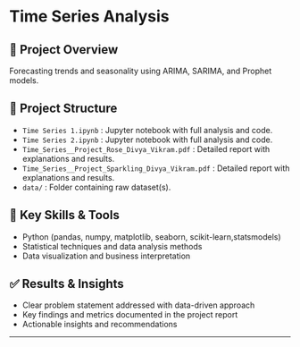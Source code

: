 # Time Series Analysis

## 📌 Project Overview
Forecasting trends and seasonality using ARIMA, SARIMA, and Prophet models.

## 📂 Project Structure
- `Time Series 1.ipynb` : Jupyter notebook with full analysis and code.
- `Time Series 2.ipynb` : Jupyter notebook with full analysis and code.
- `Time_Series__Project_Rose_Divya_Vikram.pdf` : Detailed report with explanations and results.
- `Time_Series__Project_Sparkling_Divya_Vikram.pdf` : Detailed report with explanations and results.
- `data/` : Folder containing raw dataset(s).

## 🚀 Key Skills & Tools
- Python (pandas, numpy, matplotlib, seaborn, scikit-learn,statsmodels)
- Statistical techniques and data analysis methods
- Data visualization and business interpretation

## ✅ Results & Insights
- Clear problem statement addressed with data-driven approach
- Key findings and metrics documented in the project report
- Actionable insights and recommendations

---
